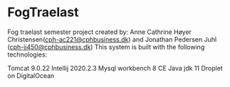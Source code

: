 # FogTraelast
Fog traelast semester project created by:
Anne Cathrine Høyer Christensen(cph-ac221@cphbusiness.dk) and Jonathan Pedersen Juhl (cph-jj450@cphbusiness.dk) 
This system is built with the following technologies:
 
 Tomcat 9.0.22
 Intellij 2020.2.3
 Mysql workbench 8 CE
 Java jdk 11
 Droplet on DigitalOcean
